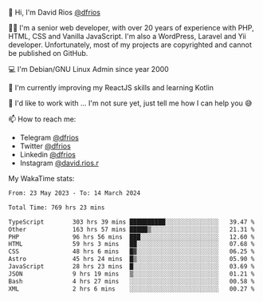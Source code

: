 👋 Hi, I'm David Rios [@dfrios](https://github.com/dfrios)

👨‍💻 I'm a senior web developer, with over 20 years of experience with PHP, HTML, CSS and Vanilla JavaScript. I'm also a WordPress, Laravel and Yii developer. Unfortunately, most of my projects are copyrighted and cannot be published on GitHub.

💻 I'm Debian/GNU Linux Admin since year 2000

🌱 I'm currently improving my ReactJS skills and learning Kotlin

💞️ I'd like to work with ... I'm not sure yet, just tell me how I can help you 😅


📫 How to reach me:
* Telegram [@dfrios](https://t.me/dfrios)
* Twitter [@dfrios](https://twitter.com/dfrios)
* Linkedin [@dfrios](https://linkedin.com/in/dfrios)
* Instagram [@david.rios.r](https://instagram.com/david.rios.r)



My WakaTime stats:
<!--START_SECTION:waka-->

```txt
From: 23 May 2023 - To: 14 March 2024

Total Time: 769 hrs 23 mins

TypeScript        303 hrs 39 mins ██████████░░░░░░░░░░░░░░░   39.47 %
Other             163 hrs 57 mins █████▒░░░░░░░░░░░░░░░░░░░   21.31 %
PHP               96 hrs 56 mins  ███░░░░░░░░░░░░░░░░░░░░░░   12.60 %
HTML              59 hrs 3 mins   ██░░░░░░░░░░░░░░░░░░░░░░░   07.68 %
CSS               48 hrs 6 mins   █▓░░░░░░░░░░░░░░░░░░░░░░░   06.25 %
Astro             45 hrs 24 mins  █▒░░░░░░░░░░░░░░░░░░░░░░░   05.90 %
JavaScript        28 hrs 23 mins  █░░░░░░░░░░░░░░░░░░░░░░░░   03.69 %
JSON              9 hrs 19 mins   ▒░░░░░░░░░░░░░░░░░░░░░░░░   01.21 %
Bash              4 hrs 27 mins   ░░░░░░░░░░░░░░░░░░░░░░░░░   00.58 %
XML               2 hrs 6 mins    ░░░░░░░░░░░░░░░░░░░░░░░░░   00.27 %
```

<!--END_SECTION:waka-->

